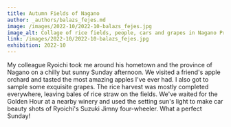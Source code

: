 ```yaml
---
title: Autumn Fields of Nagano
author: _authors/balazs_fejes.md
image: /images/2022-10/2022-10-balazs_fejes.jpg
image_alt: Collage of rice fields, people, cars and grapes in Nagano Province, Japan
link: /images/2022-10/2022-10-balazs_fejes.jpg
exhibition: 2022-10
---
```


My colleague Ryoichi took me around his hometown and the province of Nagano on a chilly but sunny Sunday afternoon. We visited a friend's apple orchard and tasted the most amazing apples I've ever had. I also got to sample some exquisite grapes. The rice harvest was mostly completed everywhere, leaving bales of rice straw on the fields. We've waited for the Golden Hour at a nearby winery and used the setting sun's light to make car beauty shots of Ryoichi's Suzuki Jimny four-wheeler. What a perfect Sunday! 